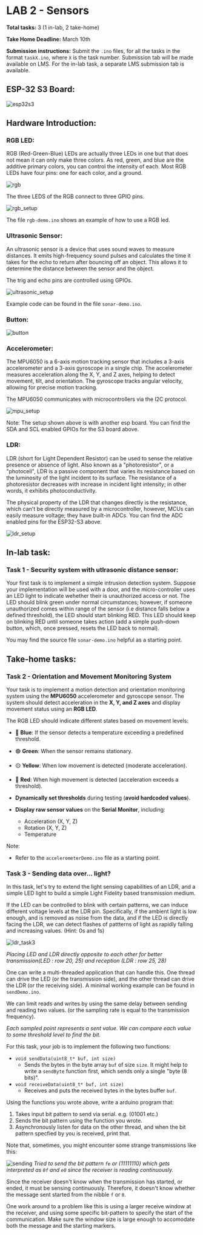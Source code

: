 # LAB 2 - Sensors
**Total tasks:** 3 (1 in-lab, 2 take-home)

**Take Home Deadline:** March 10th

**Submission instructions:** Submit the `.ino` files, for all the tasks in the format `taskX.ino`, where `X` is the task number. Submission tab will be made available on LMS. For the in-lab task, a separate LMS submission tab is available.

## ESP-32 S3 Board:

![esp32s3](images/esp32-S3-DevKitC-1-original-pinout-low.jpg)

## Hardware Introduction:

### RGB LED:

RGB (Red-Green-Blue) LEDs are actually three LEDs in one but that does not mean it can only make three colors. As red, green, and blue are the additive primary colors, you can control the intensity of each. Most RGB LEDs have four pins: one for each color, and a ground.

![rgb](images/rgb.png)

The three LEDS of the RGB connect to three GPIO pins.

![rgb_setup](images/rgb_setup.png)

The file `rgb-demo.ino` shows an example of how to use a RGB led.

### Ultrasonic Sensor:

An ultrasonic sensor is a device that uses sound waves to measure distances. It emits high-frequency sound pulses and calculates the time it takes for the echo to return after bouncing off an object. This allows it to determine the distance between the sensor and the object.

The trig and echo pins are controlled using GPIOs.

![ultrasonic_setup](images/ultrasonic_setup.png)

Example code can be found in the file `sonar-demo.ino`.

### Button:

![button](images/ezbutton_setup.jpeg)

### Accelerometer:

The MPU6050 is a 6-axis motion tracking sensor that includes a 3-axis accelerometer and a 3-axis gyroscope in a single chip. The accelerometer measures acceleration along the X, Y, and Z axes, helping to detect movement, tilt, and orientation. The gyroscope tracks angular velocity, allowing for precise motion tracking.

The MPU6050 communicates with microcontrollers via the I2C protocol.

![mpu_setup](images/mpu_setup.png)

Note: The setup shown above is with another esp board. You can find the SDA and SCL enabled GPIOs for the S3 board above.

### LDR:
LDR (short for Light Dependent Resistor) can be used to sense the relative presence or absence of light. Also known as a "photoresistor", or a "photocell", LDR is a passive component that varies its resistance based on the luminosity of the light incident to its surface. The resistance of a photoresistor decreases with increase in incident light intensity; in other words, it exhibits photoconductivity.

The physical property of the LDR that changes directly is the resistance, which can't be directly measured by a microcontroller, however, MCUs can easily measure voltage; they have built-in ADCs. You can find the ADC enabled pins for the ESP32-S3 above.

![ldr_setup](images/ldr_setup.png)

## In-lab task:

### Task 1 - Security system with utlrasonic distance sensor:
Your first task is to implement a simple intrusion detection system. Suppose your implementation will be used with a door, and the micro-controller uses an LED light to indicate wehether their is unauthorized access or not. The LED should blink green under normal circumstances; however, if someone unauthorized comes within range of the sensor (i.e distance falls below a defined threshold), the LED should start blinking RED. This LED should keep on blinking RED until someone takes action (add a simple push-down button, which, once pressed, resets the LED back to normal).​

You may find the source file `sonar-demo.ino` helpful as a starting point.

## Take-home tasks:

### Task 2 - Orientation and Movement Monitoring System

Your task is to implement a motion detection and orientation monitoring system using the **MPU6050** accelerometer and gyroscope sensor. The system should detect acceleration in the **X, Y, and Z axes** and display movement status using an **RGB LED**.

The RGB LED should indicate different states based on movement levels:

- 🔵 **Blue**: If the sensor detects a temperature exceeding a predefined threshold.
- 🟢 **Green**: When the sensor remains stationary.
- 🟡 **Yellow**: When low movement is detected (moderate acceleration).
- 🔴 **Red**: When high movement is detected (acceleration exceeds a threshold).

- **Dynamically set thresholds** during testing (**avoid hardcoded values**).
- **Display raw sensor values** on the **Serial Monitor**, including:
  - Acceleration (X, Y, Z)
  - Rotation (X, Y, Z)
  - Temperature

Note:
- Refer to the `accelerometerDemo.ino` file as a starting point.

### Task 3 - Sending data over... light?
In this task, let's try to extend the light sensing capabilities of an LDR, and a simple LED light to build a simple Light Fidelity based transmission medium. 

If the LED can be controlled to blink with certain patterns, we can induce different voltage levels at the LDR pin. Specifically, if the ambient light is low enough, and is removed as noise from the data, and if the LED is directly facing the LDR, we can detect flashes of pattterns of light as rapidly falling and increasing values. (Hint: 0s and 1s)

![ldr_task3](images/ldr_task3.png)

*Placing LED and LDR directly opposite to each other for better transmission(LED : row 20, 25) and reception (LDR : row 25, 28)*

One can write a multi-threaded application that can handle this. One thread can drive the LED (or the transmission side), and the other thread can drive the LDR (or the receiving side). A minimal working example can be found in `sendDemo.ino`.

We can limit reads and writes by using the same delay between sending and reading two values. (or the sampling rate is equal to the transmission frequency).

*Each sampled point represents a sent value. We can compare each value to some threshold level to find the bit.*

For this task, your job is to implement the following two functions:
- `void sendData(uint8_t* buf, int size)`
  - Sends the bytes in the byte array `buf` of size `size`. It might help to write a `sendByte` function first, which sends only a single "byte (8 bits)".
- `void receiveData(uint8_t* buf, int size)`
  - Receives and puts the received bytes in the bytes buffer `buf`. 

Using the functions you wrote above, write a arduino program that:
1. Takes input bit pattern to send via serial. e.g. (01001 etc.)
2. Sends the bit pattern using the function you wrote.
3. Asynchronously listen for data on the other thread, and when the bit pattern specfied by you is received, print that.

Note that, sometimes, you might encounter some strange transmissions like this:

![sending](images/sending_example.png)
*Tried to send the bit pattern `fe` or (11111110) which gets interpreted as `0f` and `e0` since the receiver is reading continuously.*

Since the receiver doesn't know when the transmission has started, or ended, it must be sensing continuously. Therefore, it doesn't know whether the message sent started from the nibble `f` or `0`. 

One work around to a problem like this is using a larger receive window at the receiver, and using some specific bit-pattern to specify the start of the communication. Make sure the window size is large enough to accomodate both the message and the starting markers.
